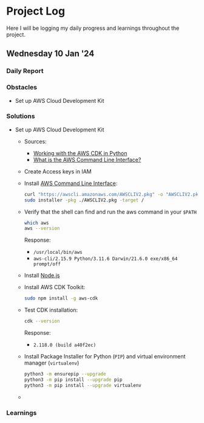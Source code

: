 # Project Log
Here I will be logging my daily progress and learnings throughout the project.

## Wednesday 10 Jan '24

### Daily Report

### Obstacles

- Set up AWS Cloud Development Kit

### Solutions

- Set up AWS Cloud Development Kit

    - Sources:
        - [Working with the AWS CDK in Python](https://docs.aws.amazon.com/cdk/v2/guide/work-with-cdk-python.html)
        - [What is the AWS Command Line Interface?](https://docs.aws.amazon.com/cli/latest/userguide/cli-chap-welcome.html)

    - Create Access keys in IAM
    - Install [AWS Command Line Interface](https://aws.amazon.com/cli/):

        ```bash
        curl "https://awscli.amazonaws.com/AWSCLIV2.pkg" -o "AWSCLIV2.pkg"
        sudo installer -pkg ./AWSCLIV2.pkg -target /
        ```

    - Verify that the shell can find and run the aws command in your `$PATH`

        ```bash
        which aws
        aws --version
        ```

        Response:  
        - `/usr/local/bin/aws`
        - `aws-cli/2.15.9 Python/3.11.6 Darwin/21.6.0 exe/x86_64 prompt/off`

    - Install [Node.js](https://nodejs.org/)
    - Install AWS CDK Toolkit:  
    
        ```bash
        sudo npm install -g aws-cdk
        ```
    
    - Test CDK installation: 
    
        ```bash
        cdk --version
        ```
        
        Response: 
        - `2.118.0 (build a40f2ec)`

    - Install Package Installer for Python (`PIP`) and virtual environment manager (`virtualenv`)

        ```bash
        python3 -m ensurepip --upgrade
        python3 -m pip install --upgrade pip
        python3 -m pip install --upgrade virtualenv
        ```
    
    - 

### Learnings